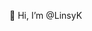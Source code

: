 👋 Hi, I’m @LinsyK
<!--- 👀 I’m interested in ...
🌱 I’m currently learning ...
💞️ I’m looking to collaborate on ...
📫 How to reach me ...


LinsyK/LinsyK is a ✨ special ✨ repository because its `README.md` (this file) appears on your GitHub profile.
You can click the Preview link to take a look at your changes.
--->
